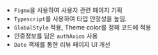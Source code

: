 - `Figma`을 사용하여 사용자 관련 페이지 기획
- `Typescript`를 사용하여 타입 안정성을 높임.
- `GlobalStyle` 적용, Theme color를 정해 코드에 적용
- 인증정보를 담은 `authAxios` 사용
- `Date` 객체를 통한 리뷰 페이지 UI 개선